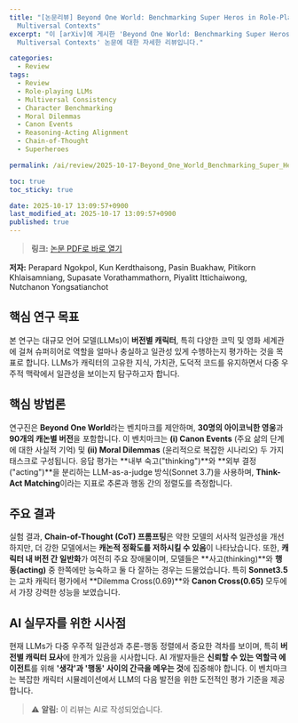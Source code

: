 ```yaml
---
title: "[논문리뷰] Beyond One World: Benchmarking Super Heros in Role-Playing Across
  Multiversal Contexts"
excerpt: "이 [arXiv]에 게시한 'Beyond One World: Benchmarking Super Heros in Role-Playing Across
  Multiversal Contexts' 논문에 대한 자세한 리뷰입니다."

categories:
  - Review
tags:
  - Review
  - Role-playing LLMs
  - Multiversal Consistency
  - Character Benchmarking
  - Moral Dilemmas
  - Canon Events
  - Reasoning-Acting Alignment
  - Chain-of-Thought
  - Superheroes

permalink: /ai/review/2025-10-17-Beyond_One_World_Benchmarking_Super_Heros_in_Role-Playing_Across_Multiversal_Contexts/

toc: true
toc_sticky: true

date: 2025-10-17 13:09:57+0900
last_modified_at: 2025-10-17 13:09:57+0900
published: true
---
```

> **링크:** [논문 PDF로 바로 열기](https://arxiv.org/abs/2510.14351)

**저자:** Perapard Ngokpol, Kun Kerdthaisong, Pasin Buakhaw, Pitikorn Khlaisamniang, Supasate Vorathammathorn, Piyalitt Ittichaiwong, Nutchanon Yongsatianchot



## 핵심 연구 목표
본 연구는 대규모 언어 모델(LLMs)이 **버전별 캐릭터**, 특히 다양한 코믹 및 영화 세계관에 걸쳐 슈퍼히어로 역할을 얼마나 충실하고 일관성 있게 수행하는지 평가하는 것을 목표로 합니다. LLMs가 캐릭터의 고유한 지식, 가치관, 도덕적 코드를 유지하면서 다중 우주적 맥락에서 일관성을 보이는지 탐구하고자 합니다.

## 핵심 방법론
연구진은 **Beyond One World**라는 벤치마크를 제안하며, **30명의 아이코닉한 영웅**과 **90개의 캐논별 버전**을 포함합니다. 이 벤치마크는 **(i) Canon Events** (주요 삶의 단계에 대한 사실적 기억) 및 **(ii) Moral Dilemmas** (윤리적으로 복잡한 시나리오) 두 가지 태스크로 구성됩니다. 응답 평가는 **내부 숙고("thinking")**와 **외부 결정("acting")**을 분리하는 LLM-as-a-judge 방식(Sonnet 3.7)을 사용하며, **Think-Act Matching**이라는 지표로 추론과 행동 간의 정렬도를 측정합니다.

## 주요 결과
실험 결과, **Chain-of-Thought (CoT) 프롬프팅**은 약한 모델의 서사적 일관성을 개선하지만, 더 강한 모델에서는 **캐논적 정확도를 저하시킬 수 있음**이 나타났습니다. 또한, **캐릭터 내 버전 간 일반화**가 여전히 주요 장애물이며, 모델들은 **사고(thinking)**와 **행동(acting)** 중 한쪽에만 능숙하고 둘 다 잘하는 경우는 드물었습니다. 특히 **Sonnet3.5**는 교차 캐릭터 평가에서 **Dilemma Cross(0.69)**와 **Canon Cross(0.65)** 모두에서 가장 강력한 성능을 보였습니다.

## AI 실무자를 위한 시사점
현재 LLMs가 다중 우주적 일관성과 추론-행동 정렬에서 중요한 격차를 보이며, 특히 **버전별 캐릭터 묘사**에 한계가 있음을 시사합니다. AI 개발자들은 **신뢰할 수 있는 역할극 에이전트**를 위해 **'생각'과 '행동' 사이의 간극을 메우는 것**에 집중해야 합니다. 이 벤치마크는 복잡한 캐릭터 시뮬레이션에서 LLM의 다음 발전을 위한 도전적인 평가 기준을 제공합니다.

> ⚠️ **알림:** 이 리뷰는 AI로 작성되었습니다.